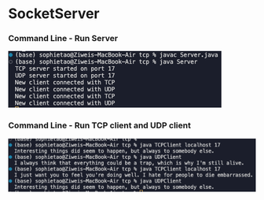 # SocketServer
### Command Line - Run Server
![Screenshot1](server.jpg)
### Command Line - Run TCP client and UDP client
![Screenshot2](client.jpg)
